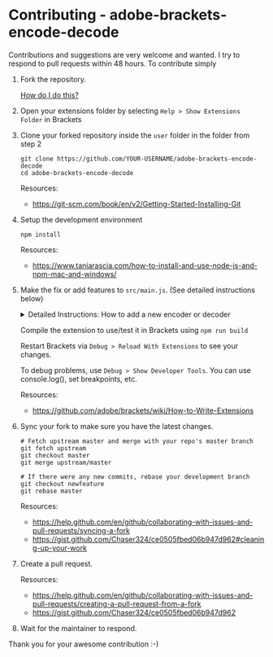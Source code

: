 Contributing - adobe-brackets-encode-decode
=======

Contributions and suggestions are very welcome and wanted. I try to respond to pull requests within 48 hours. To contribute simply

1. Fork the repository.

	[How do I do this?](https://help.github.com/en/github/getting-started-with-github/fork-a-repo#fork-an-example-repository)

2. Open your extensions folder by selecting `Help > Show Extensions Folder` in Brackets

3. Clone your forked repository inside the `user` folder in the folder from step 2
	```
	git clone https://github.com/YOUR-USERNAME/adobe-brackets-encode-decode
	cd adobe-brackets-encode-decode
	```
	Resources:
	* https://git-scm.com/book/en/v2/Getting-Started-Installing-Git
	
4. Setup the development environment
	```
	npm install
	```
	Resources:
	* https://www.taniarascia.com/how-to-install-and-use-node-js-and-npm-mac-and-windows/
	

5. Make the fix or add features to `src/main.js`. (See detailed instructions below)
	<details>
  		<summary>
		Detailed Instructions: How to add a new encoder or decoder  
	  	</summary>
	 	In order to keep the code clean and readable, implement the encoders/decoders in the `src/convertors` folder, as a RequireJS module:
	
	```
		/**
 		*  File: YourFormat.js
 		*  Author: Your Name <your@email.com>
 		*  Description:  Encodes and decodes String <--> YourFormat
 		*/
 
		define(function(require, exports) {
   		const encodeToYourFormat = (input) => {
		//write your decoding implementation here
		return result; // result must be a String
 		};
		
 		const decodeFromYourFormat = (input) => {
		//write your encoding implementation here
		return result; // result must be a String
 		 };
  		exports.encodeToYourFormat = encodeToYourFormat;
 		exports.decodeFromYourFormat = decodeFromYourFormat;
		});
	```
	
	Import the module to `src/main.js` and register it using the following format: 
	
	```
		const encodeToYourFormat = require('convertors/YourFormat').encodeToYourFormat;
		const encodeFromYourFormat = require('convertors/YourFormat').encodeFromYourFormat;
	```
	Register your encoder/decoder  with the Context Menu, by adding it to `const ENCODERS_DECODERS ` in the following format: 
	```
		  const ENCODERS_DECODERS = [{
		    title: 'YourFormat',
		    encodeTitle: 'String to YourFormat',  //optional
		    encoder: encodeToYourFormat, //The encoder function you imported
		    decodeTitle: 'YourFormat to String', //optional
		    decoder: decodeFromYourFormat,  //The encoder function you imported. If there is non, set value as 'null'
		  }
	```
		
	</details>

 	Compile the extension to use/test it in Brackets using `npm run build`
 
	 Restart Brackets via `Debug > Reload With Extensions` to see your changes.

	 To debug problems, use `Debug > Show Developer Tools`. You can use console.log(), set breakpoints, etc.
	 
	 Resources:
	 * https://github.com/adobe/brackets/wiki/How-to-Write-Extensions

6. Sync your fork to make sure you have the latest changes.
 	
	```
	# Fetch upstream master and merge with your repo's master branch
	git fetch upstream
	git checkout master
	git merge upstream/master

	# If there were any new commits, rebase your development branch
	git checkout newfeature
	git rebase master
	```
	Resources:
	* https://help.github.com/en/github/collaborating-with-issues-and-pull-requests/syncing-a-fork
	* https://gist.github.com/Chaser324/ce0505fbed06b947d962#cleaning-up-your-work
7. Create a pull request.

	Resources:
	* https://help.github.com/en/github/collaborating-with-issues-and-pull-requests/creating-a-pull-request-from-a-fork
	* https://gist.github.com/Chaser324/ce0505fbed06b947d962
	
8. Wait for the maintainer to respond. 

Thank you for your awesome contribution :-)
